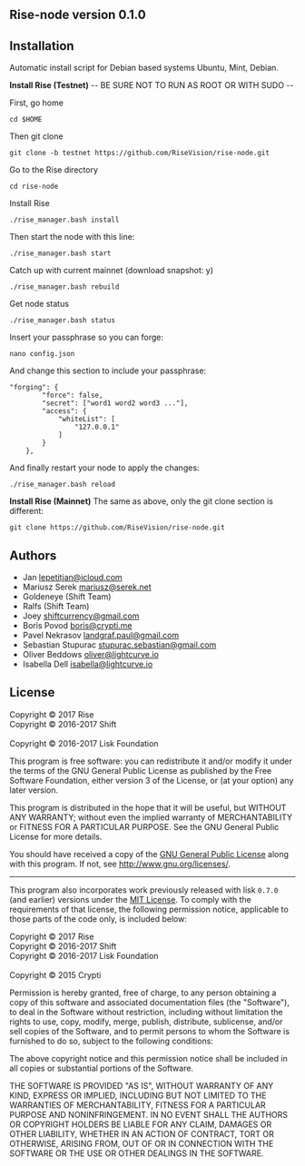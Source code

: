 ## Rise-node version 0.1.0

## Installation

Automatic install script for Debian based systems Ubuntu, Mint, Debian.

<b>Install Rise (Testnet)</b>
-- BE SURE NOT TO RUN AS ROOT OR WITH SUDO --

First, go home
```
cd $HOME
```

Then git clone
```
git clone -b testnet https://github.com/RiseVision/rise-node.git
```

Go to the Rise directory
```
cd rise-node
```

Install Rise
```
./rise_manager.bash install
```

Then start the node with this line:
```
./rise_manager.bash start
```

Catch up with current mainnet (download snapshot: y)
```
./rise_manager.bash rebuild
```

Get node status
```
./rise_manager.bash status
```

Insert your passphrase so you can forge:
```
nano config.json
```

And change this section to include your passphrase:
```
"forging": {
        "force": false,
        "secret": ["word1 word2 word3 ..."],
        "access": {
            "whiteList": [
                "127.0.0.1"
            ]
        }
    },
```

And finally restart your node to apply the changes:
```
./rise_manager.bash reload
```

<b>Install Rise (Mainnet)</b>
The same as above, only the git clone section is different:
```
git clone https://github.com/RiseVision/rise-node.git
```

## Authors
- Jan <lepetitjan@icloud.com>
- Mariusz Serek <mariusz@serek.net>
- Goldeneye (Shift Team)
- Ralfs (Shift Team)
- Joey <shiftcurrency@gmail.com>
- Boris Povod <boris@crypti.me>
- Pavel Nekrasov <landgraf.paul@gmail.com>
- Sebastian Stupurac <stupurac.sebastian@gmail.com>
- Oliver Beddows <oliver@lightcurve.io>
- Isabella Dell <isabella@lightcurve.io>

## License

Copyright © 2017 Rise<br>
Copyright © 2016-2017 Shift<br>  
Copyright © 2016-2017 Lisk Foundation

This program is free software: you can redistribute it and/or modify it under the terms of the GNU General Public License as published by the Free Software Foundation, either version 3 of the License, or (at your option) any later version.

This program is distributed in the hope that it will be useful, but WITHOUT ANY WARRANTY; without even the implied warranty of MERCHANTABILITY or FITNESS FOR A PARTICULAR PURPOSE. See the GNU General Public License for more details.

You should have received a copy of the [GNU General Public License](https://github.com/RiseVision/rise-node/src/master/LICENSE) along with this program.  If not, see <http://www.gnu.org/licenses/>.

***

This program also incorporates work previously released with lisk `0.7.0` (and earlier) versions under the [MIT License](https://opensource.org/licenses/MIT). To comply with the requirements of that license, the following permission notice, applicable to those parts of the code only, is included below:

Copyright © 2017 Rise<br>
Copyright © 2016-2017 Shift<br>
Copyright © 2016-2017 Lisk Foundation<br>  
Copyright © 2015 Crypti

Permission is hereby granted, free of charge, to any person obtaining a copy of this software and associated documentation files (the "Software"), to deal in the Software without restriction, including without limitation the rights to use, copy, modify, merge, publish, distribute, sublicense, and/or sell copies of the Software, and to permit persons to whom the Software is furnished to do so, subject to the following conditions:

The above copyright notice and this permission notice shall be included in all copies or substantial portions of the Software.

THE SOFTWARE IS PROVIDED "AS IS", WITHOUT WARRANTY OF ANY KIND, EXPRESS OR IMPLIED, INCLUDING BUT NOT LIMITED TO THE WARRANTIES OF MERCHANTABILITY, FITNESS FOR A PARTICULAR PURPOSE AND NONINFRINGEMENT. IN NO EVENT SHALL THE AUTHORS OR COPYRIGHT HOLDERS BE LIABLE FOR ANY CLAIM, DAMAGES OR OTHER LIABILITY, WHETHER IN AN ACTION OF CONTRACT, TORT OR OTHERWISE, ARISING FROM, OUT OF OR IN CONNECTION WITH THE SOFTWARE OR THE USE OR OTHER DEALINGS IN THE SOFTWARE.
